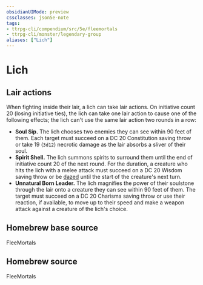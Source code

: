 ```yaml
---
obsidianUIMode: preview
cssclasses: json5e-note
tags:
- ttrpg-cli/compendium/src/5e/fleemortals
- ttrpg-cli/monster/legendary-group
aliases: ["Lich"]
---
```

# Lich

## Lair actions


When fighting inside their lair, a lich can take lair actions. On initiative count 20 (losing initiative ties), the lich can take one lair action to cause one of the following effects; the lich can't use the same lair action two rounds in a row:

- **Soul Sip.** The lich chooses two enemies they can see within 90 feet of them. Each target must succeed on a DC 20 Constitution saving throw or take 19 (`3d12`) necrotic damage as the lair absorbs a sliver of their soul.  
- **Spirit Shell.** The lich summons spirits to surround them until the end of initiative count 20 of the next round. For the duration, a creature who hits the lich with a melee attack must succeed on a DC 20 Wisdom saving throw or be [dazed](Misc%20Files/CLI/rules/conditions.md#Dazed) until the start of the creature's next turn.  
- **Unnatural Born Leader.** The lich magnifies the power of their soulstone through the lair onto a creature they can see within 90 feet of them. The target must succeed on a DC 20 Charisma saving throw or use their reaction, if available, to move up to their speed and make a weapon attack against a creature of the lich's choice.  

## Homebrew base source


FleeMortals

## Homebrew source


FleeMortals